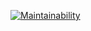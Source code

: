 [![Maintainability](https://api.codeclimate.com/v1/badges/1e5c66e35ce3fdb17607/maintainability)](https://codeclimate.com/github/igor23samohvalov/Yandex.Maps-API-custom-ballon/maintainability)